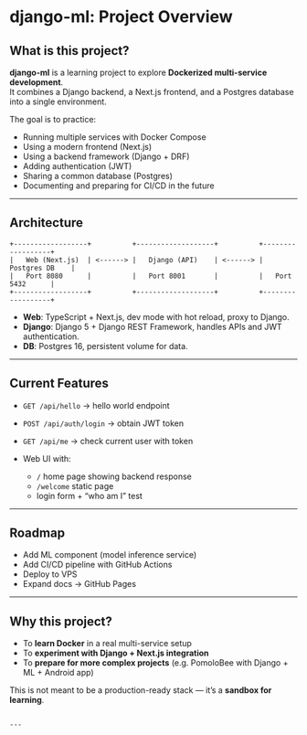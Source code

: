 # django-ml: Project Overview

## What is this project?

**django-ml** is a learning project to explore **Dockerized multi-service development**.  
It combines a Django backend, a Next.js frontend, and a Postgres database into a single environment.

The goal is to practice:
- Running multiple services with Docker Compose
- Using a modern frontend (Next.js)
- Using a backend framework (Django + DRF)
- Adding authentication (JWT)
- Sharing a common database (Postgres)
- Documenting and preparing for CI/CD in the future

---

## Architecture

```plaintext
+------------------+          +-------------------+          +------------------+
|   Web (Next.js)  | <------> |   Django (API)    | <------> |   Postgres DB    |
|   Port 8080      |          |   Port 8001       |          |   Port 5432      |
+------------------+          +-------------------+          +------------------+
````

* **Web**: TypeScript + Next.js, dev mode with hot reload, proxy to Django.
* **Django**: Django 5 + Django REST Framework, handles APIs and JWT authentication.
* **DB**: Postgres 16, persistent volume for data.

---

## Current Features

* `GET /api/hello` → hello world endpoint
* `POST /api/auth/login` → obtain JWT token
* `GET /api/me` → check current user with token
* Web UI with:

  * `/` home page showing backend response
  * `/welcome` static page
  * login form + “who am I” test

---

## Roadmap

* Add ML component (model inference service)
* Add CI/CD pipeline with GitHub Actions
* Deploy to VPS
* Expand docs → GitHub Pages

---

## Why this project?

* To **learn Docker** in a real multi-service setup
* To **experiment with Django + Next.js integration**
* To **prepare for more complex projects** (e.g. PomoloBee with Django + ML + Android app)

This is not meant to be a production-ready stack — it’s a **sandbox for learning**.

```

---